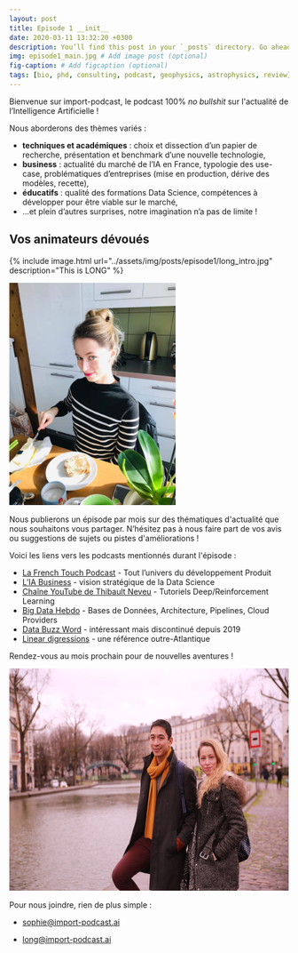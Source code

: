 ```yaml
---
layout: post
title: Episode 1 __init__
date: 2020-03-11 13:32:20 +0300
description: You’ll find this post in your `_posts` directory. Go ahead and edit it and re-build the site to see your changes. # Add post description (optional)
img: episode1_main.jpg # Add image post (optional)
fig-caption: # Add figcaption (optional)
tags: [bio, phd, consulting, podcast, geophysics, astrophysics, review]
---
```

Bienvenue sur import-podcast, le podcast 100% *no bullshit* sur l'actualité de l’Intelligence Artificielle ! 

Nous aborderons des thèmes variés :
- **techniques et académiques** : choix et dissection d’un papier de recherche, présentation et benchmark d’une nouvelle technologie,
- **business** : actualité du marché de l’IA en France, typologie des use-case, problématiques d’entreprises (mise en production, dérive des modèles, recette),
- **éducatifs** : qualité des formations Data Science, compétences à développer pour être viable sur le marché,
- …et plein d’autres surprises, notre imagination n’a pas de limite !


## Vos animateurs dévoués

<!---
<img src="../assets/img/posts/episode1/long_intro.jpg" alt="drawing" height="400"/>
-->

{% include image.html url="../assets/img/posts/episode1/long_intro.jpg" description="This is LONG" %}

<img src="../assets/img/posts/episode1/sophie_intro.jpg" alt="drawing" height="400"/>

Nous publierons un épisode par mois sur des thématiques d'actualité que nous souhaitons vous partager. N’hésitez pas à nous faire part de vos avis ou suggestions de sujets ou pistes d'améliorations !

Voici les liens vers les podcasts mentionnés durant l'épisode :
- [La French Touch Podcast] - Tout l’univers du développement Produit
- [L’IA Business] - vision stratégique de la Data Science
- [Chaîne YouTube de Thibault Neveu] - Tutoriels Deep/Reinforcement Learning
- [Big Data Hebdo] - Bases de Données, Architecture, Pipelines, Cloud Providers
- [Data Buzz Word] - intéressant mais discontinué depuis 2019
- [Linear digressions] - une référence outre-Atlantique

Rendez-vous au mois prochain pour de nouvelles aventures !

<img src="../assets/img/posts/episode1/together.jpeg" alt="drawing" height="400"/>

Pour nous joindre, rien de plus simple :

- [sophie@import-podcast.ai](mailto:sophie@import-podcast.ai)
- [long@import-podcast.ai](mailto:long@import-podcast.ai)

   [La French Touch Podcast]: <https://twitter.com/LaFrenchTouchFM>
   [L’IA Business]: <https://open.spotify.com/show/0qT5B3QOUkL3CDTnE0FyYM>
   [Chaîne YouTube de Thibault Neveu]: <https://www.youtube.com/channel/UCVso5UVvQeGAuwbksmA95iA>
   [Big Data Hebdo]: <http://www.bigdatahebdo.com>
   [Data Buzz Word]: <https://podtail.com/fr/podcast/data-buzzword/>
   [Linear digressions]: <http://lineardigressions.com>





